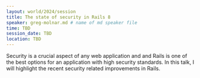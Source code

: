 ```yaml
---
layout: world/2024/session
title: The state of security in Rails 8
speaker: greg-molnar.md # name of md speaker file
time: TBD
session_date: TBD
location: TBD
---
```


Security is a crucial aspect of any web application and and Rails is one of the best options for an application with high security standards. In this talk, I will highlight the recent security related improvements in Rails.